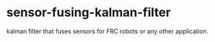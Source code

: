 # sensor-fusing-kalman-filter
kalman filter that fuses sensors for FRC robots or any other application. 
